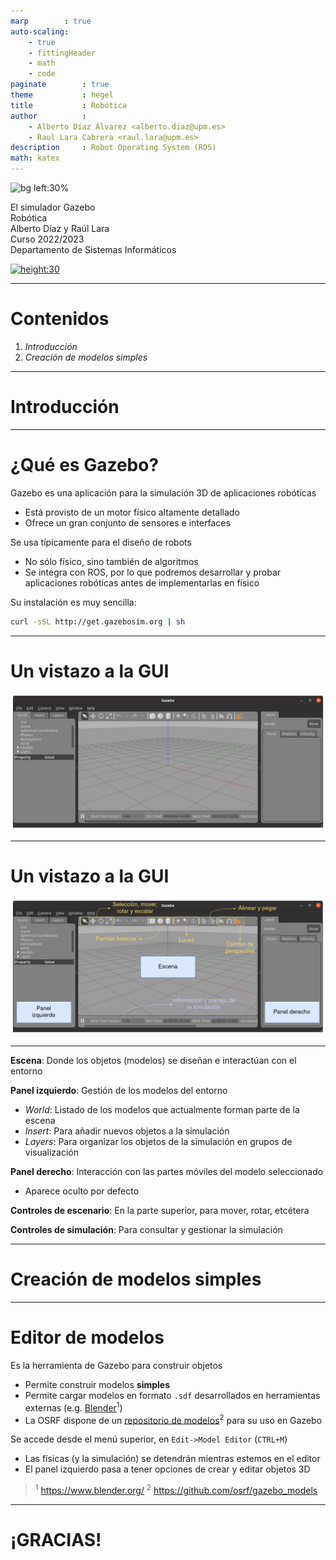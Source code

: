 ```yaml
---
marp        : true
auto-scaling:
    - true
    - fittingHeader
    - math
    - code
paginate        : true
theme           : hegel
title           : Robótica
author          :
    - Alberto Díaz Álvarez <alberto.diaz@upm.es>
    - Raul Lara Cabrera <raul.lara@upm.es>
description     : Robot Operating System (ROS)
math: katex
---
```

<style>

   .cite-author {
      text-align        : right;
   }
   .cite-author:after {
      color             : orangered;
      font-size         : 125%;
      font-weight       : bold;
      font-family       : Cambria, Cochin, Georgia, Times, 'Times New Roman', serif;
      padding-right     : 130px;
   }
   .cite-author[data-text]:after {
      content           : " - "attr(data-text) " - ";
   }

   .cite-author p {
      padding-bottom : 40px
   }

</style>

<!-- _class: titlepage -->
![bg left:30%](https://classic.gazebosim.org/assets/logos/gazebo_vert_pos-fd53607be2db733ff38e9a9cdae9185722e5810ea7b089405dfd36917bc4c42f.png)

<div class="title">El simulador Gazebo</div>
<div class="subtitle">Robótica</div>
<div class="author">Alberto Díaz y Raúl Lara</div>
<div class="date">Curso 2022/2023</div>
<div class="organization">Departamento de Sistemas Informáticos</div>

[![height:30](https://img.shields.io/badge/License-CC%20BY--NC--SA%204.0-informational.svg)](https://creativecommons.org/licenses/by-nc-sa/4.0/)

---
  
# Contenidos

<!-- _class: cool-list -->

1. *Introducción*
1. *Creación de modelos simples*

---

<!--
   _class: transition
-->

# Introducción

---

# ¿Qué es Gazebo?

Gazebo es una aplicación para la simulación 3D de aplicaciones robóticas

- Está provisto de un motor físico altamente detallado
- Ofrece un gran conjunto de sensores e interfaces

Se usa típicamente para el diseño de robots

- No sólo físico, sino también de algoritmos
- Se integra con ROS, por lo que podremos desarrollar y probar aplicaciones robóticas antes de implementarlas en físico

Su instalación es muy sencilla:

```bash
curl -sSL http://get.gazebosim.org | sh
```

---

# Un vistazo a la GUI

![Gazebo GUI](../img/t2/gazebo-gui.png)

---

# Un vistazo a la GUI

![Gazebo GUI](../img/t2/gazebo-gui-explained.png)

---

**Escena**: Donde los objetos (modelos) se diseñan e interactúan con el entorno

**Panel izquierdo**: Gestión de los modelos del entorno

- <i>World</i>: Listado de los modelos que actualmente forman parte de la escena
- <i>Insert</i>: Para añadir nuevos objetos a la simulación
- <i>Layers</i>: Para organizar los objetos de la simulación en grupos de visualización

**Panel derecho**: Interacción con las partes móviles del modelo seleccionado

- Aparece oculto por defecto

**Controles de escenario**: En la parte superior, para mover, rotar, etcétera

**Controles de simulación**: Para consultar y gestionar la simulación

---

<!--
   _class: transition
-->

# Creación de modelos simples

---

# Editor de modelos

Es la herramienta de Gazebo para construir objetos

- Permite construir modelos **simples**
- Permite cargar modelos en formato `.sdf` desarrollados en herramientas externas (e.g. [Blender](https://www.blender.org/)<sup>1</sup>)
- La OSRF dispone de un [repositorio de modelos](https://github.com/osrf/gazebo_models)<sup>2</sup> para su uso en Gazebo

Se accede desde el menú superior, en `Edit->Model Editor` (`CTRL+M`)

- Las físicas (y la simulación) se detendrán mientras estemos en el editor
- El panel izquierdo pasa a tener opciones de crear y editar objetos 3D

> <sup>1</sup> <https://www.blender.org/>
> <sup>2</sup> <https://github.com/osrf/gazebo_models>
---

<!--
   _class: transition
-->

# ¡GRACIAS!
